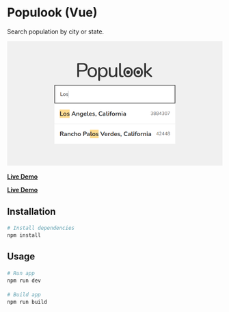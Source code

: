 # Populook (Vue)

Search population by city or state.

![](https://github.com/weiying-chen/populook-vue/blob/main/screenshot.png)

**[Live Demo](https://populook-vue.vercel.app/)**

**[Live Demo](https://github.com/weiying-chen/populook-react)**

## Installation

```bash
# Install dependencies
npm install
```

## Usage

```bash
# Run app
npm run dev

# Build app
npm run build
```
